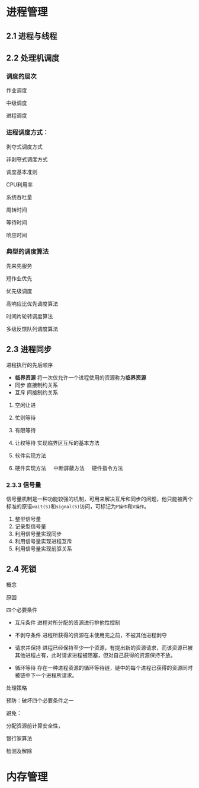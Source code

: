# 进程管理

## 2.1 进程与线程

## 2.2 处理机调度

### 调度的层次

作业调度

中级调度

进程调度

### 进程调度方式：

剥夺式调度方式

非剥夺式调度方式

调度基本准则

CPU利用率

系统吞吐量

周转时间

等待时间

响应时间

### 典型的调度算法

先来先服务

短作业优先

优先级调度

高响应比优先调度算法

时间片轮转调度算法

多级反馈队列调度算法

## 2.3 进程同步

进程执行的先后顺序
- **临界资源**  将一次仅允许一个进程使用的资源称为**临界资源**
- 同步 直接制约关系
- 互斥 间接制约关系

1. 空闲让进
2. 忙则等待
3. 有限等待
4. 让权等待
实现临界区互斥的基本方法

1. 软件实现方法
	
2. 硬件实现方法
    中断屏蔽方法
    硬件指令方法
### 2.3.3 信号量
信号量机制是一种功能较强的机制，可用来解决互斥和同步的问题，他只能被两个标准的原语`wait(S)`和`signal(S)`访问，可标记为`P操作`和`V操作`。
 
1. 整型信号量
2. 记录型信号量
3. 利用信号量实现同步
4. 利用信号量实现进程互斥
5. 利用信号量实现前驱关系

## 2.4 死锁

概念

原因

四个必要条件

* 互斥条件    进程对所分配的资源进行排他性控制

* 不剥夺条件  进程所获得的资源在未使用完之前，不被其他进程剥夺

* 请求并保持  进程已经保持至少一个资源，有提出新的资源请求，而该资源已被其他进程占有，此时请求进程被阻塞，但对自己获得的资源保持不放。

* 循环等待    存在一种进程资源的循环等待链，链中的每个进程已获得的资源同时被链中下一个进程所请求。

处理策略

预防：破坏四个必要条件之一

避免：

分配资源前计算安全性，

银行家算法

检测及解除

# 内存管理
